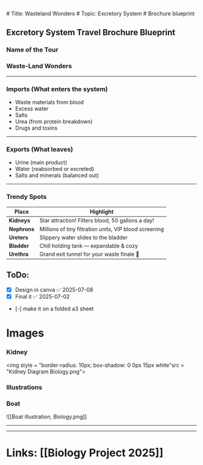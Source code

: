 <div style = "text-align: center;"><span style="text-align: center; text-shadow: 0 0 7px white, 0 0 2px white; font-size: 50; font-weight: 1000; padding: 3px; padding-right: 10px; padding-left: 10px; border-radius: 7px; color: white;">BIOLOGY: BROCHURE</span></div>
# Title: Wasteland Wonders
# Topic:  Excretory System
# Brochure blueprint

## **Excretory System Travel Brochure Blueprint**

### **Name of the Tour**
### Waste-Land Wonders
---
### **Imports (What enters the system)**

- Waste materials from blood
- Excess water
- Salts
- Urea (from protein breakdown)
- Drugs and toxins

---

### **Exports (What leaves)**

- Urine (main product)
- Water (reabsorbed or excreted)
- Salts and minerals (balanced out)

---

### **Trendy Spots**

| Place        | Highlight                                              |
| ------------ | ------------------------------------------------------ |
| **Kidneys**  | Star attraction! Filters blood, 50 gallons a day!      |
| **Nephrons** | Millions of tiny filtration units, VIP blood screening |
| **Ureters**  | Slippery water slides to the bladder                   |
| **Bladder**  | Chill holding tank — expandable & cozy                 |
| **Urethra**  | Grand exit tunnel for your waste finale 🚽             |

## ToDo:

- [x] Design in canva ✅ 2025-07-08
- [x] Final it ✅ 2025-07-02
- [-] make it on a folded a3 sheet
# Images

### Kidney
<img style = "border-radius: 10px; box-shadow: 0 0px 15px white"src = "Kidney Diagram Biology.png">

### Illustrations
### Boat
![[Boat illustration, Biology.png]]



---



---
# Links: [[Biology Project 2025]] 
